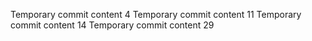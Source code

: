 Temporary commit content 4
Temporary commit content 11
Temporary commit content 14
Temporary commit content 29
